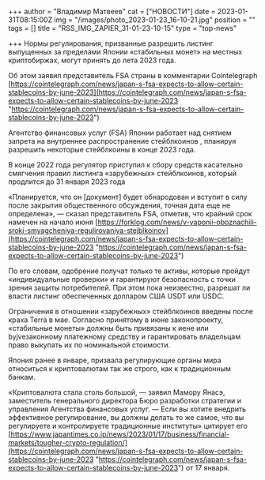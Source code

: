 +++
author = "Владимир Матвеев"
cat = ["НОВОСТИ"]
date = 2023-01-31T08:15:00Z
img = "/images/photo_2023-01-23_16-10-21.jpg"
position = ""
tags = []
title = "RSS_IMG_ZAPIER_31-01-23-10-15"
type = "top-news"

+++
Нормы регулирования, призванные разрешить листинг выпущенных за пределами Японии «стабильных монет» на местных криптобиржах, могут принять до лета 2023 года.

Об этом заявил представитель FSA страны в комментарии Cointelegraph [https://cointelegraph.com/news/japan-s-fsa-expects-to-allow-certain-stablecoins-by-june-2023](https://cointelegraph.com/news/japan-s-fsa-expects-to-allow-certain-stablecoins-by-june-2023 "https://cointelegraph.com/news/japan-s-fsa-expects-to-allow-certain-stablecoins-by-june-2023")

Агентство финансовых услуг (FSA) Японии работает над снятием запрета на внутреннее распространение стейблкоинов , планируя разрешить некоторые стейблкоины в конце 2023 года.

В конце 2022 года регулятор приступил к сбору средств касательно смягчения правил листинга «зарубежных» стейблкоинов, который продлится до 31 января 2023 года

«Планируется, что он \[документ\] будет обнародован и вступит в силу после закрытия общественного обсуждения, точная дата еще не определена», — сказал представитель FSA, отметив, что крайний срок намечен на начало июня [https://forklog.com/news/v-yaponii-oboznachili-sroki-smyagcheniya-regulirovaniya-stejblkoinov](https://cointelegraph.com/news/japan-s-fsa-expects-to-allow-certain-stablecoins-by-june-2023 "https://cointelegraph.com/news/japan-s-fsa-expects-to-allow-certain-stablecoins-by-june-2023")

По его словам, одобрение получат только те активы, которые пройдут «индивидуальные проверки» и гарантируют безопасность с точки зрения защиты потребителей. При этом пока неизвестно, разрешат ли власти листинг обеспеченных долларом США USDT или USDC.

Ограничения в отношении «зарубежных» стейблкоинов введены после краха Terra в мае. Согласно принятому в июне законопроекту, «стабильные монеты» должны быть привязаны к иене или byjveзаконному платежному средству и гарантировать владельцам право выкупать их по номинальной стоимости.

Япония ранее в январе, призвала регулирующие органы мира относиться к криптовалютам так же строго, как к традиционным банкам.

«Криптовалюта стала столь большой, — заявил Мамору Янасэ, заместитель генерального директора Бюро разработки стратегии и управления Агентства финансовых услуг. — Если вы хотите внедрить эффективное регулирование, вы должны делать то же самое, что вы регулируете и контролируете традиционные институты» цитирует его [https://www.japantimes.co.jp/news/2023/01/17/business/financial-markets/tougher-crypto-regulation/](https://cointelegraph.com/news/japan-s-fsa-expects-to-allow-certain-stablecoins-by-june-2023 "https://cointelegraph.com/news/japan-s-fsa-expects-to-allow-certain-stablecoins-by-june-2023") от 17 января.